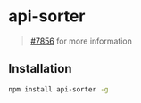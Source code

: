 # api-sorter

> [#7856](https://github.com/ant-design/ant-design/issues/7856) for more information

## Installation

```sh
npm install api-sorter -g 
```

